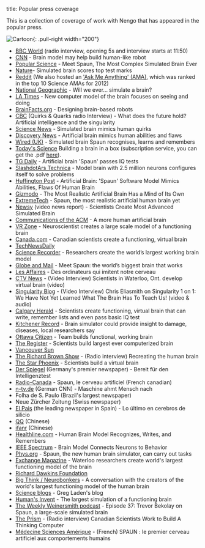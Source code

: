 title: Popular press coverage

This is a collection of coverage of work with Nengo that has appeared in
the popular press.

![Cartoon](http://nengo.ca/sites/nengo.ca/files/ChrisSpaun.jpg){: .pull-right width="200"}

- [BBC World](http://www.bbc.co.uk/iplayer/episode/p010z973/Science_In_Action_Melting_ice_caps/) (radio interview, opening 5s and interview starts at 11:50)
- [CNN](http://thechart.blogs.cnn.com/2012/11/29/brain-model-may-help-build-humanlike-robot/) - Brain model may help build human-like robot
- [Popular Science](http://www.popsci.com/science/article/2012-11/meet-spaun-first-computer-model-complex-brain-behavior) - Meet Spaun, The Most Complex Simulated Brain Ever
- [Nature](http://www.nature.com/news/simulated-brain-scores-top-test-marks-1.11914)- Simulated brain scores top test marks
- [Reddit](http://www.reddit.com/r/science/comments/141q17/scientists_successfully_create_virtual_brain/?limit=500) (We also hosted an ['Ask Me Anything' (AMA)](http://www.reddit.com/r/IAmA/comments/147gqm/we_are_the_computational_neuroscientists_behind/), which was ranked in the top 10 Science AMAs for 2012)
- [National Geographic](http://phenomena.nationalgeographic.com/2013/02/14/will-we-ever-simulate-the-brain/) - Will we ever... simulate a brain?
- [LA Times](http://www.latimes.com/news/science/sciencenow/la-sci-sn-new-model-brain-can-memorize-numbers-answer-iq-questions-20121129,0,2428635.story) - New computer model of the brain focuses on seeing and doing
- [BrainFacts.org](http://www.brainfacts.org/About-Neuroscience/Technologies/Articles/2013/Designing-Brain-Based-Robots) - Designing brain-based robots
- [CBC](http://www.cbc.ca/video/news/audioplayer.html?clipid=2323107057) (Quirks & Quarks radio Interview) - What does the future hold? Artificial intelligence and the singularity
- [Science News](http://www.sciencenews.org/view/generic/id/346756/title/Simulated_brain_mimics_human_quirks) - Simulated brain mimics human quirks
- [Discovery News](http://news.discovery.com/tech/artificial-brain-mimics-human-abilities-and-flaws-121130.html) - Artificial brain mimics human abilities and flaws
- [Wired (UK)](http://www.wired.co.uk/news/archive/2012-12/01/spaun-virtual-brain) - Simulated brain Spaun recognises, learns and remembers
- [Today's Science](http://www.2facts.com/tsof_home_feature.aspx) Building a brain in a box (subscription service, you can get the .pdf [here](http://www.nengo.ca/sites/nengo.ca/files/J__TSOF%201992-2007_New%20Stories_s2100009.pdf)).
- [TG Daily](http://www.tgdaily.com/general-sciences-features/67819-artificial-brain-spaun-passes-iq-tests) - Artificial brain 'Spaun' passes IQ tests
- [Slashdot](https://science.slashdot.org/story/12/11/30/1719238/spaun-a-large-scale-functional-brain-model)[Ars Technica](http://arstechnica.com/science/2012/11/model-brain-with-2-5-million-neurons-configures-itself-to-problem-solve/) - Model brain with 2.5 million neurons configures itself to solve problems
- [Huffington Post](http://www.huffingtonpost.com/2012/11/30/artificial-brain-spaun-software-model_n_2217750.html) - Artificial Brain: 'Spaun' Software Model Mimics Abilities, Flaws Of Human Brain
- [Gizmodo](http://gizmodo.com/5964684/the-most-realistic-artificial-brain-has-a-mind-of-its-own) - The Most Realistic Artificial Brain Has a Mind of Its Own
- [ExtremeTech](http://www.extremetech.com/extreme/141926-spaun-the-most-realistic-artificial-human-brain-yet) - Spaun, the most realistic artificial human brain yet
- [Newsy](http://www.newsy.com/videos/scientists-create-most-advanced-simulated-brain/#ooid=h0ZWFjNzrp6DQ8wJd-ZhkztnYvgdJfAN) (video news report) - Scientists Create Most Advanced Simulated Brain
- [Communications of the ACM](http://cacm.acm.org/news/158734-a-more-human-artificial-brain/fulltext) - A more human artificial brain
- [VR Zone](http://vr-zone.com/articles/neuroscientist-creates-a-large-scale-model-of-a-functioning-brain/18126.html) - Neuroscientist creates a large scale model of a functioning brain
- [Canada.com](http://www.canada.com/Canadian+scientists+create+functioning+virtual+brain/7628345/story.html) - Canadian scientists create a functioning, virtual brain
- [TechNewsDaily](http://www.technewsdaily.com/15714-artificial-brain-mimics-human.html)
- [Science Recorder](http://www.sciencerecorder.com/news/researchers-create-the-worlds-largest-working-brain-model/) - Researchers create the world’s largest working brain model
- [Globe and Mail](http://www.theglobeandmail.com/technology/science/brain/meet-spaun-the-worlds-biggest-brain-that-works/article7260055/) - Meet Spaun: the world’s biggest brain that works
- [Les Affaires](http://www.lesaffaires.com/archives/generale/des-ordinateurs-qui-imitent-notre-cerveau/556262#.UW2eE1t3jss) - Des ordinateurs qui imitent notre cerveau
- [CTV News](http://www.ctvnews.ca/video?clipId=818474&playlistId=1.1063551&binId=1.810401) - (Video Interview) Scientists in Waterloo, Ont. develop virtual brain
(video)
- [Singularity Blog](http://www.singularityweblog.com/chris-eliasmith-on-singularity-1-on-1/) - (Video Interview) Chris Eliasmith on Singularity 1 on 1: We Have Not Yet Learned What The Brain Has To Teach Us! (video & audio)
- [Calgary Herald](http://www.calgaryherald.com/technology/Scientists+create+functioning+virtual+brain+that+write+remember+lists+even+pass+basic/7630749/story.html) - Scientists create functioning, virtual brain that can write, remember lists and even pass basic IQ test
- [Kitchener Record](http://www.therecord.com/news/local/article/846117--brain-simulator-could-provide-insight-to-damage-diseases-local-researchers-say) - Brain simulator could provide insight to damage, diseases, local researchers say
- [Ottawa Citizen](http://www.ottawacitizen.com/technology/Team+builds+functional+working+brain/7631107/story.html) - Team builds functional, working brain
- [The Register](http://www.theregister.co.uk/2012/12/01/spaun_computer_model_brain/) - Scientists build largest ever computerized brain
- [Vancouver Sun](http://www.vancouversun.com/technology/science/Canadian+scientists+create+functioning+virtual+brain/7628972/story.html)
- [The Richard Brown Show](http://ckom.com/sites/default/files/RBSHOW%20SEG3%20DEC3.mp3) - (Radio interview) Recreating the human brain
- [The Star Phoenix](http://www.thestarphoenix.com/Scientists+build+virtual+brain/7631394/story.html) - Scientists build a virtual brain
- [Der Spiegel](http://www.spiegel.de/wissenschaft/medizin/gehirn-computermodell-mit-2-5-millionen-neuronen-rechnet-und-zaehlt-a-870061.html) (Germany's premier newspaper) - Bereit für den Intelligenztest
- [Radio-Canada](http://www.radio-canada.ca/nouvelles/science/2012/12/03/002-spaun-cerveau-artificiel.shtml) - Spaun, le cerveau artificiel (French canadian)
- [n-tv.de](http://www.n-tv.de/wissen/Maschine-ahmt-Mensch-nach-article9651666.html) (German CNN) - Maschine ahmt Mensch nach
- Folha de S. Paulo (Brazil's largest newspaper)
- Neue Zürcher Zeitung (Swiss newspaper)
- [El Pais](http://sociedad.elpais.com/sociedad/2012/11/29/actualidad/1354215866_629020.html) (the leading newspaper in Spain) - Lo último en cerebros de silicio
- [QQ](http://tech.qq.com/a/20121201/000020.htm) (Chinese)
- [ifanr](http://www.ifanr.com/207688) (Chinese)
- [Healthline.com](http://www.healthline.com/health-blogs/healthline-connects/human-brain-model-recognizes-writes-remembers-112912) - Human Brain Model Recognizes, Writes, and Remembers
- [IEEE Spectrum](http://spectrum.ieee.org/tech-talk/computing/software/brain-model-connects-neurons-to-behavior) - Brain Model Connects Neurons to Behavior
- [Phys.org](http://phys.org/news/2012-11-spaun-human-brain-simulator-tasks.html) - Spaun, the new human brain simulator, can carry out tasks
- [Exchange Magazine](http://www.exchangemagazine.com/morningpost/2012/week48/Friday/12113001.htm) - Waterloo researchers create world's largest functioning model of the brain
- [Richard Dawkins Foundation](http://richarddawkins.net/news_articles/2012/12/1/canadian-scientists-create-a-functioning-virtual-brain#.ULqZFOwhu6a)
- [Big Think / Neurobonkers](http://bigthink.com/neurobonkers/a-conversation-with-the-creators-of-the-worlds-largest-functioning-model-of-the-human-brain) - A conversation with the creators of the world's largest functioning model of the human brain
- [Science blogs](http://scienceblogs.com/gregladen/2012/12/05/canadian-scientists-create-virtual-human-brain/#.UL9RktAqPTE.reddit) - Greg Laden's blog
- [Human's Invent](http://www.humansinvent.com/#!/10056/the-worlds-largest-simulation-of-a-functioning-brain/) - The largest simulation of a functioning brain
- [The Weekly Weinersmith podcast](http://www.weeklyweinersmith.com/?p=510) - Episode 37: Trevor Bekolay on Spaun, a large-scale simulated brain
- [The Prism](http://voicerussia.com/radio_broadcast/72430379/98099772.html) - (Radio interview) Canadian Scientists Work to Build A Thinking Computer
- [Médecine Sciences Amérique](http://www.msamerique.ca/bulletins/spaun-le-premier-cerveau-artificiel-aux-comportements-humains) - (French) SPAUN : le premier cerveau artificiel aux comportements humains

